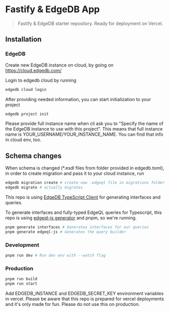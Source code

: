 # Fastify & EdgeDB App

> Fastify & EdgeDB starter repository. Ready for deployment on Vercel.

## Installation

### EdgeDB

Create new EdgeDB instance on cloud, by going on https://cloud.edgedb.com/

Login to edgedb cloud by running
```bash
edgedb cloud login
```

After providing needed information, you can start initialization to your project

```bash
edgedb project init
```

Please provide full instance name when cli ask you to "Specify the name of the EdgeDB instance to use with this project".
This means that full instance name is YOUR_USERNAME/YOUR_INSTANCE_NAME. You can find that info in cloud env, too.

## Schema changes

When schema is changed (*.esdl files from folder provided in edgedb.toml), in order to create migration and pass it to your cloud instance, run
```bash
edgedb migration create # create new .edgeql file in migrations folder
edgedb migrate # actually migrates
```

This repo is using [EdgeDB TypeScript Client](https://docs.edgedb.com/libraries/js) for generating interfaces and queries.

To generate interfaces and fully-typed EdgeQL queries for Typescript, this repo is using [edgeql-js generator](https://docs.edgedb.com/libraries/js/generation) and pnpm, so we're running.
```bash
pnpm generate interfaces # Generates interfaces for our queries
pnpm generate edgeql-js # Generates the query builder
```

### Development
```bash
pnpm run dev # Run dev env with --watch flag
```

### Production

```bash
pnpm run build
pnpm run start
```

Add EDGEDB_INSTANCE and EDGEDB_SECRET_KEY environment variables in vercel. Please be aware that this repo is prepared for vercel deployments and it's only made for fun. Please do not use this on production.
